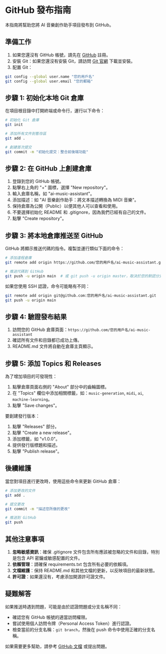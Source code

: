 # GitHub 發布指南

本指南將幫助您將 AI 音樂創作助手項目發布到 GitHub。

## 準備工作

1. 如果您還沒有 GitHub 帳號，請先在 [GitHub](https://github.com/) 註冊。
2. 安裝 Git：如果您還沒有安裝 Git，請訪問 [Git 官網](https://git-scm.com/) 下載並安裝。
3. 配置 Git：

```bash
git config --global user.name "您的用戶名"
git config --global user.email "您的郵箱"
```

## 步驟 1: 初始化本地 Git 倉庫

在項目根目錄中打開終端或命令行，運行以下命令：

```bash
# 初始化 Git 倉庫
git init

# 添加所有文件到暫存區
git add .

# 創建首次提交
git commit -m "初始化提交：整合前後端功能"
```

## 步驟 2: 在 GitHub 上創建倉庫

1. 登錄到您的 GitHub 帳號。
2. 點擊右上角的 "+" 圖標，選擇 "New repository"。
3. 輸入倉庫名稱，如 "ai-music-assistant"。
4. 添加描述：如 "AI 音樂創作助手：將文本描述轉換為 MIDI 音樂"。
5. 保持倉庫為公開（Public）以便其他人可以查看和使用。
6. 不要選擇初始化 README 和 .gitignore，因為我們已經有自己的文件。
7. 點擊 "Create repository"。

## 步驟 3: 將本地倉庫推送至 GitHub

GitHub 將顯示推送代碼的指令。複製並運行類似下面的命令：

```bash
# 添加遠程倉庫
git remote add origin https://github.com/您的用戶名/ai-music-assistant.git

# 推送代碼到 GitHub
git push -u origin main  # 或 git push -u origin master，取決於您的默認分支名稱
```

如果您使用 SSH 認證，命令可能略有不同：

```bash
git remote add origin git@github.com:您的用戶名/ai-music-assistant.git
git push -u origin main
```

## 步驟 4: 驗證發布結果

1. 訪問您的 GitHub 倉庫頁面：`https://github.com/您的用戶名/ai-music-assistant`
2. 確認所有文件和目錄都已成功上傳。
3. README.md 文件將自動在倉庫主頁顯示。

## 步驟 5: 添加 Topics 和 Releases

為了增加項目的可發現性：

1. 點擊倉庫頁面右側的 "About" 部分中的齒輪圖標。
2. 在 "Topics" 欄位中添加相關標籤，如：`music-generation`, `midi`, `ai`, `machine-learning`。
3. 點擊 "Save changes"。

要創建發行版本：

1. 點擊 "Releases" 部分。
2. 點擊 "Create a new release"。
3. 添加標籤，如 "v1.0.0"。
4. 提供發行版標題和描述。
5. 點擊 "Publish release"。

## 後續維護

當您對項目進行更改時，使用這些命令來更新 GitHub 倉庫：

```bash
# 添加更改的文件
git add .

# 提交更改
git commit -m "描述您所做的更改"

# 推送到 GitHub
git push
```

## 其他注意事項

1. **忽略敏感資訊**：確保 .gitignore 文件包含所有應該被忽略的文件和目錄，特別是包含 API 密鑰或敏感配置的文件。
2. **依賴管理**：請確保 requirements.txt 包含所有必要的依賴項。
3. **文檔維護**：保持 README.md 和其他文檔的更新，以反映項目的最新狀態。
4. **許可證**：如果還沒有，考慮添加開源許可證文件。

## 疑難解答

如果推送時遇到問題，可能是由於認證問題或分支名稱不同：

- 確認您有 GitHub 帳號的適當訪問權限。
- 嘗試使用個人訪問令牌（Personal Access Token）進行認證。
- 檢查當前的分支名稱：`git branch`，然後在 push 命令中使用正確的分支名稱。

如果需要更多幫助，請參考 [GitHub 文檔](https://docs.github.com/) 或提出問題。 